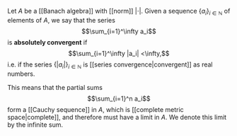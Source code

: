 Let $A$ be a [[Banach algebra]] with [[norm]] $|\cdot |$. Given a sequence $\{a_i\}_{i\in \mathbb N}$ of elements of $A$, we say that the series $$\sum_{i=1}^\infty a_i$$ is **absolutely convergent** if $$\sum_{i=1}^\infty |a_i| <\infty,$$ i.e. if the series $\{|a_i|\}_{i\in\mathbb N}$ is [[series convergence|convergent]] as real numbers.

This means that the partial sums $$\sum_{i=1}^n a_i$$ form a [[Cauchy sequence]] in $A$, which is [[complete metric space|complete]], and therefore must have a limit in $A$. We denote this limit by the infinite sum. 